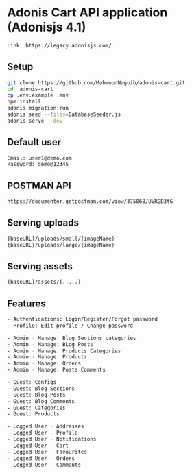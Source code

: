 # Adonis Cart API application (Adonisjs 4.1)
```bash
Link: https://legacy.adonisjs.com/
```

## Setup

```bash
git clone https://github.com/MahmoudNaguib/adonis-cart.git
cd  adonis-cart
cp .env.example .env
npm install
adonis migration:run
adonis seed --files=DatabaseSeeder.js
adonis serve --dev
```


## Default user
```bash
Email: user1@demo.com
Password: demo@12345
```

## POSTMAN API
```bash
https://documenter.getpostman.com/view/375068/UVRGD3tG
```
## Serving uploads
```bash
{baseURL}/uploads/small/{imageName}
{baseURL}/uploads/large/{imageName}
```
## Serving assets
```bash
{baseURL}/assets/{.....}
```
## Features
```bash
- Authentications: Login/Register/Forgot password
- Profile: Edit profile / Change password

- Admin - Manage: Blog Sections categories
- Admin - Manage: BLog Posts
- Admin - Manage: Products Categories
- Admin - Manage: Products
- Admin - Manage: Orders
- Admin - Manage: Posts Comments

- Guest: Configs
- Guest: Blog Sections
- Guest: Blog Posts
- Guest: Blog Comments
- Guest: Categories
- Guest: Products

- Logged User - Addresses
- Logged User - Profile
- Logged User - Notifications
- Logged User - Cart
- Logged User - Favourites
- Logged User - Orders
- Logged User - Comments


```


